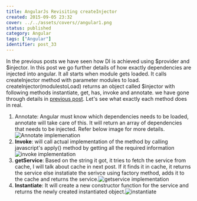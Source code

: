```yaml
---
title: AngularJs Revisiting createInjector
created: 2015-09-05 23:32
cover: ../../assets/covers//angular1.png
status: published
category: Angular
tags: ["Angular"]
identifier: post_33
---
```

In the previous posts we have seen how DI is achieved using $provider and $injector. In this post we go further details of how exactly dependencies are injected into angular. It all starts when module gets loaded. It calls createInjector method with parameter modules to load. createInjector(modulestoLoad) returns an object called $injector with following methods instantiate, get, has, invoke and annotate. we have gone through details in [previous post](https://techanand.wordpress.com/2015/09/01/angularjs-notes-understand-di-injector/). Let's see what exactly each method does in real. 

  1. Annotate: Angular must know which dependencies needs to be loaded, annotate will take care of this. It will return an array of dependencies that needs to be injected. Refer below image for more details.![Annotate implemenation](https://techanand.files.wordpress.com/2015/09/annotate.jpg)
  2. **Invoke**: will call actual implementation of the method by calling javascript's apply() method by getting all the required information![invoke implementation](https://techanand.files.wordpress.com/2015/09/invoke.jpg)
  3. **getService**: Based on the string it got, it tries to fetch the service from cache, I will talk about cache in next post. If it finds it in cache, it returns the service else instatiate the serivce using factory method, adds it to the cache and returns the service.![getservice implementation](https://techanand.files.wordpress.com/2015/09/getservice.jpg)
  4. **Instantiate**: It will create a new constructor function for the service and returns the newly created instantiated object.![instantiate](https://techanand.files.wordpress.com/2015/09/instantiate.jpg)